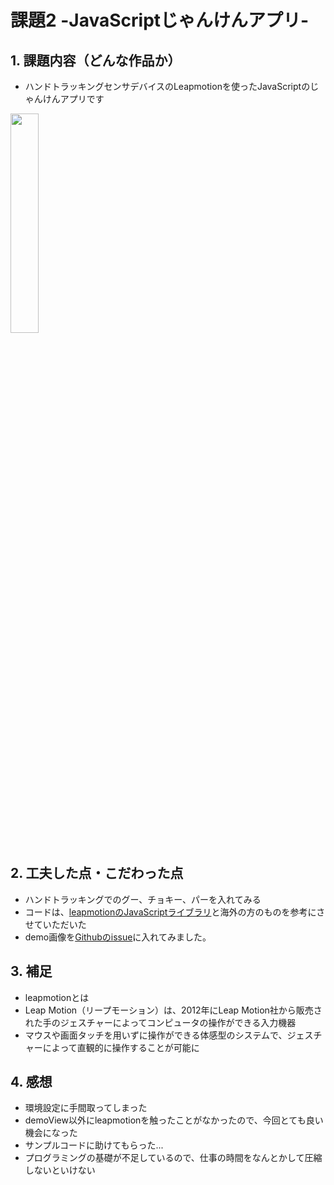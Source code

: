 # 課題2 -JavaScriptじゃんけんアプリ-

## 1. 課題内容（どんな作品か）
- ハンドトラッキングセンサデバイスのLeapmotionを使ったJavaScriptのじゃんけんアプリです
<img src="https://upload.wikimedia.org/wikipedia/commons/thumb/d/df/Leap_Motion_Orion_Controller_Plugged.jpg/800px-Leap_Motion_Orion_Controller_Plugged.jpg" width=30%>

## 2. 工夫した点・こだわった点
- ハンドトラッキングでのグー、チョキー、パーを入れてみる
- コードは、[leapmotionのJavaScriptライブラリ](https://github.com/leapmotion/leapjs)と海外の方のものを参考にさせていただいた
- demo画像を[Githubのissue](https://github.com/ars296/Work2/issues/1)に入れてみました。

## 3. 補足
- leapmotionとは
- Leap Motion（リープモーション）は、2012年にLeap Motion社から販売された手のジェスチャーによってコンピュータの操作ができる入力機器
- マウスや画面タッチを用いずに操作ができる体感型のシステムで、ジェスチャーによって直観的に操作することが可能に


## 4. 感想
- 環境設定に手間取ってしまった
- demoView以外にleapmotionを触ったことがなかったので、今回とても良い機会になった
- サンプルコードに助けてもらった...
- プログラミングの基礎が不足しているので、仕事の時間をなんとかして圧縮しないといけない
